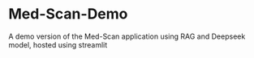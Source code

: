 # Med-Scan-Demo
A demo version of the Med-Scan application using RAG and Deepseek model, hosted using streamlit

